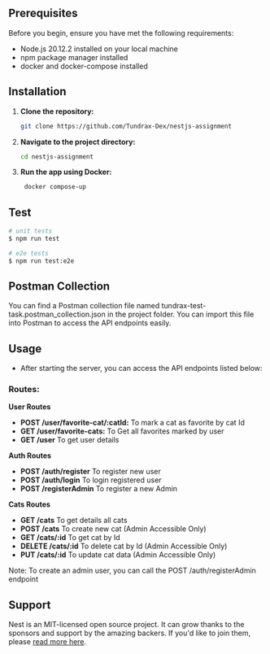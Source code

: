 ## Prerequisites

Before you begin, ensure you have met the following requirements:

- Node.js 20.12.2 installed on your local machine
- npm package manager installed
- docker and docker-compose installed

## Installation

1. **Clone the repository:**
   ```bash
   git clone https://github.com/Tundrax-Dex/nestjs-assignment
   ```

2. **Navigate to the project directory:**
   ```bash
   cd nestjs-assignment
   ```

3. **Run the app using Docker:**   
   ```bash
    docker compose-up
   ```

## Test

```bash
# unit tests
$ npm run test

# e2e tests
$ npm run test:e2e

```

## Postman Collection
You can find a Postman collection file named tundrax-test-task.postman_collection.json in the project folder. You can import this file into Postman to access the API endpoints easily.

## Usage

- After starting the server, you can access the API endpoints listed below:

### Routes:
**User Routes**
- **POST /user/favorite-cat/:catId:** To mark a cat as favorite by cat Id
- **GET /user/favorite-cats:** To Get all favorites marked by user
- **GET /user** To get user details

**Auth Routes**
- **POST /auth/register** To register new user
- **POST /auth/login** To login registered user
- **POST /registerAdmin** To register a new Admin

**Cats Routes**
- **GET /cats** To get details all cats
- **POST /cats** To create new cat (Admin Accessible Only)
- **GET /cats/:id** To get cat by Id
- **DELETE /cats/:id** To delete cat by Id (Admin Accessible Only)
- **PUT /cats/:id** To update cat data (Admin Accessible Only)

Note: To create an admin user, you can call the POST /auth/registerAdmin endpoint

## Support

Nest is an MIT-licensed open source project. It can grow thanks to the sponsors and support by the amazing backers. If you'd like to join them, please [read more here](https://docs.nestjs.com/support).
